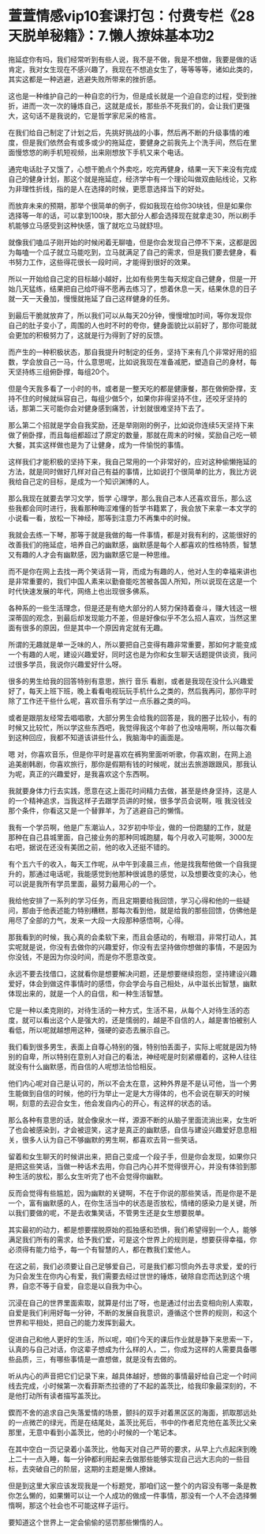 # 萱萱情感vip10套课打包：付费专栏《28天脱单秘籍》：7.懒人撩妹基本功2

拖延症你有吗，我们经常听到有些人说，我不是不做，我是不想做，我要是做的话肯定，我对女生现在不感兴趣了，我现在不想追女生了，等等等等，诸如此类的，其实这都是一种逃避，逃避失败所带来的挫折感。

这也是一种维护自己的一种自恋的行为，但是成长就是一个迫自恋的过程，受到挫折，进而一次一次的锤炼自己，这就是成长，那些杀不死我们的，会让我们更强大，这句话不是我说的，它是哲学家尼采的格言。

在我们给自己制定了计划之后，先挑好挑战的小事，然后再不断的升级事情的难度，但是我们依然会有或多或少的拖延症，要健身之前我先上个洗手间，然后在里面慢悠悠的刷手机短视频，出来刚想放下手机又来个电话。

通完电话肚子又饿了，心想干脆点个外卖吃，吃完再健身，结果一天下来没有完成自己的健身计划，那这个就是拖延症，经济学中有一个理论叫做双曲贴线论，又称为非理性折线，指的是人在选择的时候，更愿意选择当下的好处。

而放弃未来的预期，那举个很简单的例子，假如我现在给你30块钱，但是如果你选择等一年的话，可以拿到100块，那大部分人都会选择现在就拿走30，所以刷手机能够立马感受到这种快感，饿了就吃立马就舒坦。

就像我们嗑瓜子刚开始的时候闲着无聊嗑，但是你会发现自己停不下来，这都是因为每嗑一个瓜子就立马能吃到，立马就满足了自己的需求，但是我们要去健身，看书努力工作，这些得花很长一段时间，才能得到很好的效果。

所以一开始给自己定的目标越小越好，比如有些男生每天规定自己健身，但是一开始几天猛练，结果把自己给吓得不愿再去练习了，想着休息一天，结果休息的日子就一天一天叠加，慢慢就拖延了自己这样健身的任务。

到最后干脆就放弃了，所以我们可以从每天20分钟，慢慢增加时间，等你发现你自己的肚子变小了，周围的人也时不时的夸你，健身面貌比以前好了，那你可能就会更加的积极努力了，这就是行为得到了好的反馈。

而产生的一种积极状态，那自我提升时制定的任务，坚持下来有几个非常好用的招数，学会放自己一马，什么意思呢，比如说我现在准备减肥，塑造自己的身材，每天坚持练三组俯卧撑，每组20个。

但是今天我多看了一小时的书，或者是一整天吃的都是健康餐，那在做俯卧撑，支持不住的时候就纵容自己，每组少做5个，如果你非得坚持不住，还咬牙坚持的话，那第二天可能你会对健身感到痛苦，计划就很难坚持下去了。

那么第二个招就是学会自我奖励，还是举刚刚的例子，比如说你连续5天坚持下来做了俯卧撑，而且每组都超过了原定的数量，那就在周末的时候，奖励自己吃一顿大餐，其实这样做也是为了让健身，成为一件愉悦的事情。

这样我们才能积极的坚持下来，我自己常用的一个非常好的，应对这种偷懒拖延的方法，就是同时做好几样对自己有益的事情，比如说打个很简单的比方，我比方说我给自己定的目标，是成为一个知识渊博的人。

那么我现在就要去学习文学，哲学 心理学，那么我自己本人还喜欢音乐，那么这些我都会同时进行，我看那种晦涩难懂的哲学书籍累了，我会放下来拿一本文学的小说看一看，放松一下神经，那等到注意力不再集中的时候。

我就会去练一下琴，那等于就是我做的每一件事情，都是对我有利的，这能很好的改善我们的拖延症，培养自己的幽默感，幽默感是每个人都喜欢的性格特质，智慧又有趣的人才会有幽默感，因为幽默感它是一种思维。

而不是你在网上去找一两个笑话背一背，而成为有趣的人，他对人生的幸福来讲也是非常重要的，我们中国人素来以勤奋能吃苦被各国人所知，所以说现在这是一个时代快速发展的年代，网络上也出现很多佛系。

各种系的一些生活理念，但是还是有绝大部分的人努力保持着奋斗，赚大钱这一根深蒂固的观念，到最后却发现能力不差，但是好像似乎不怎么招人喜欢，当然这里面有很多的原因，但是其中一个原因肯定就有无趣。

所谓的无趣就是单一乏味的人，所以要把自己变得有趣非常重要，那如何才能变成一个有趣的人呢，建设兴趣爱好，同时这也是为你和女生聊天话题提供谈资，我问过很多学员，我说你兴趣爱好什么呀。

很多的男生给我的回答特别有意思，旅行 音乐 看剧，或者是我现在没什么兴趣爱好了，每天上班下班，晚上看看电视玩玩手机什么之类的，然后我再问，那你平时除了工作还干些什么呢，喜欢音乐有学过一点乐器之类的吗。

或者是跟朋友经常去唱唱歌，大部分男生会给我的回答是，我的圈子比较小，有的时候又比较忙，所以学这些东西吧，我觉得我这个年龄了也没啥用啊，所以每次看到这种回应，我都不知道该讲些什么，我脑海中的画面是。

嗯 对，你喜欢音乐，但是你平时是喜欢在裤狗里面听听歌，你喜欢剧，在网上追追美剧韩剧，你喜欢旅行，那你是假期有钱的时候呢，就出去旅游跟跟风，那我认为呢，真正的兴趣爱好，是我喜欢这个东西啊。

我就要身体力行去实践，愿意在这上面花时间精力去做，甚至是终身坚持，这是人的一个精神追求，当我这样子去跟学员讲的时候，很多学员会说啊，哦 我没钱没那个条件，你看这又是一个替罪羊，为了逃避自己的懒惰。

我有一个学员啊，他是广东潮汕人，32岁初中毕业，做的一份跑腿的工作，就是那种在自己县城里面，自己接业务的那种同城跑腿，每个月收入可能啊，3000左右吧，据说在还没有美团之前，他的收入还挺不错的。

有个五六千的收入，每天工作呢，从中午到凌晨三点，他是找我帮他做一个自我提升的，那通过电话呢，我能感觉到他那种很诚恳的感觉，以及想要改变的决心，他可以说是我所有学员里面，最努力最用心的一个。

我给他安排了一系列的学习任务，而且定期要给我回馈，学习心得和他的一些疑问，那由于他表述能力特别糟糕，那每次看到他，就是给我的那些回馈，仿佛他是用尽了全部的力气，发来一大段一大段那种感悟啊，心得。

那我看到的时候，我心真的会柔软下来，而且会感动的，有眼泪，非常打动人，其实呢就是说，你没有去做你的兴趣爱好，你没有去坚持做你想做的事情，不是因为你没钱，不是因为你没时间，而是你不愿意改变。

永远不要去找借口，这就看你是想要解决问题，还是想要继续抱怨，坚持建设兴趣爱好，体会到做这件事情时的感悟，你会学会与自己相处，从中滋长出智慧，幽默体现出来的，就是一个人的自信，和一种生活智慧。

它是一种以柔克刚的，对待生活的一种方式，生活不易，从每个人对待生活的态度，就可以看出这个人是强大的，还是懦弱的，越是不自信的人，越是害怕被别人看低，所以呢就越想用这种，强硬的姿态去展示自己。

我们看到很多男生，表面上自尊心特别的强，特别怕丢面子，实际上呢就是因为特别的自卑，所以特别在意别人对自己的看法，神经呢是时刻紧绷着的，这种人往往就没有什么幽默感，而自信的人呢想法恰恰相反。

他们内心呢对自己是认可的，所以不会太在意，这种外界是不是认可他，当一个男生能做到自信的时候，他的行为举止一定是大方得体的，也不会说在聊天的时候啊，刻意的去迎合女生，他会发自内心的开心，有这样的状态的话。

那么各种有意思的话，就会像泉水一样，源源不断的从脑子里面流淌出来，女生听了也会被感染到，才会被逗笑，这才是真正的幽默感，自信与建设兴趣爱好息息相关，很多人认为自己不够幽默的男生啊，都喜欢去背一些笑话。

留着和女生聊天的时候讲出来，把自己变成一个段子手，但是你会发现，如果你只是把这些笑话，当做一种话术去用，你自己内心并不觉得很开心，并没有体验到那种生活的放松，那么女生听完了也不会觉得你幽默。

反而会觉得有些尴尬，因为幽默的关键啊，不在于你说的那些笑话，而是你是不是一个，富有幽默感的人，在你生活当中的状态是否放松，情绪的感染力是关键，所以我们要做的呢，不是去收集笑话，不管男生还是女生想要脱单。

其实最初的动力，都是想要摆脱原始的孤独感和恐惧，我们希望得到一个人，能够满足我们所有的需求，给予我们爱，可是这个世界上的规则是，想要获得幸福，你必须得有能力给予，每一个有智慧的人，都在教我们爱他人。

在这之前，我们必须要让自己足够爱自己，可是我们都习惯向外去寻求爱，爱的行为只会发生在你内心有爱，我们需要去经过世世的锤炼，破除自恋而达到这个境界，自恋不等于自爱，自恋是以自我为中心。

沉浸在自己的世界里面索取，就算是付出了呀，也是通过付出去变相向别人索取，自爱是我们利用好每一分钟，不断的发展自我意识，遵循这个世界的规则，和这个世界和平相处，把自己的能力发挥到最大。

促进自己和他人更好的生活，所以呢，咱们今天的课后作业就是静下来思索一下，认真的与自己对话，你这辈子想成为什么样的人，二，你成为这样的人需要具备哪些品质，三，有哪些事情是一直想做，就是没有去做的。

听从内心的声音把它们记录下来，越具体越好，想做的事情最好给自己定一个时间线去完成，小时候第一次看菲斯杰拉德的了不起的盖茨比，给我印象最深刻的，不是他打动所有读者描写盖茨比。

鍥而不舍的追求自己失落爱情的场景，颤抖的双手对着黑区区的海面，抓取那远处的一点微芒的绿光，而是在结尾处，盖茨比死后，书中的作者尼克他在盖茨比父亲那里，无意中看到小盖茨比，他的小时候的一个笔记本。

在其中空白一页记录着小盖茨比，他每天对自己严苛的要求，从早上六点起床到晚上二十一点入睡，每一分钟都利用起来去做那些能够实现自己远大志向的一些目标，去突破自己的阶层，这期的主题是懒人撩妹。

但是到这里大家应该发现我是一个标题党，那咱们这一整个的内容没有哪一条是教你怎么懒的，如果懒可以让一个人成功的做成一件事情，那没有一个人不会选择懒惰啊，那这个社会也不可能这样子运行。

要知道这个世界上一定会偷偷的惩罚那些懒惰的人。
